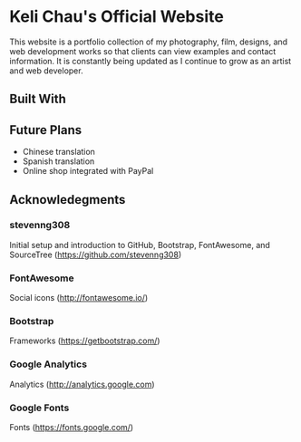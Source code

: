 # Keli Chau's Official Website

This website is a portfolio collection of my photography, film, designs, and web development works so that clients can view examples and contact information. It is constantly being updated as I continue to grow as an artist and web developer.

## Built With 

## Future Plans
* Chinese translation
* Spanish translation
* Online shop integrated with PayPal

## Acknowledegments

### stevenng308
Initial setup and introduction to GitHub, Bootstrap, FontAwesome, and SourceTree (https://github.com/stevenng308)

### FontAwesome
Social icons (http://fontawesome.io/)

### Bootstrap
Frameworks (https://getbootstrap.com/)

### Google Analytics
Analytics (http://analytics.google.com)

### Google Fonts
Fonts (https://fonts.google.com/)





